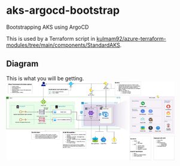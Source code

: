 # aks-argocd-bootstrap
Bootstrapping AKS using ArgoCD

This is used by a Terraform script in [kulmam92/azure-terraform-modules/tree/main/components/StandardAKS](https://github.com/kulmam92/azure-terraform-modules/tree/main/components/StandardAKS).

## Diagram
This is what you will be getting.
<a href="url"><img src="docs/images/03.AKS-architecture.png" align="middle" height="210" width="450" ></a>

